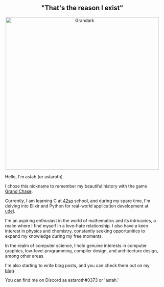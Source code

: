 <h2 align="center">"That's the reason I exist"</h2>

<p align="center">
  <img src="https://i.imgur.com/5HXDsn9.gif" width="500" alt="Grandark" href="https://www.artstation.com/artwork/dOBdmX" title="Grandark">
</p>

Hello, I'm astah (or astaroth).

I chose this nickname to remember my beautiful history with the game [Grand Chase](https://example.com/grandchase).

Currently, I am learning C at [42sp](https://www.42sp.org.br/) school, and during my spare time, I'm delving into Elixir and Python for real-world application development at [udel](https://udel.study).

I'm an aspiring enthusiast in the world of mathematics and its intricacies, a realm where I find myself in a love-hate relationship. I also have a keen interest in physics and chemistry, constantly seeking opportunities to expand my knowledge during my free moments.

In the realm of computer science, I hold genuine interests in computer graphics, low-level programming, compiler design, and architecture design, among other areas.

I'm also starting to write blog posts, and you can check them out on my [blog](https://astahjmo.github.io/).

You can find me on Discord as astaroth#0373 or 'astah.'
